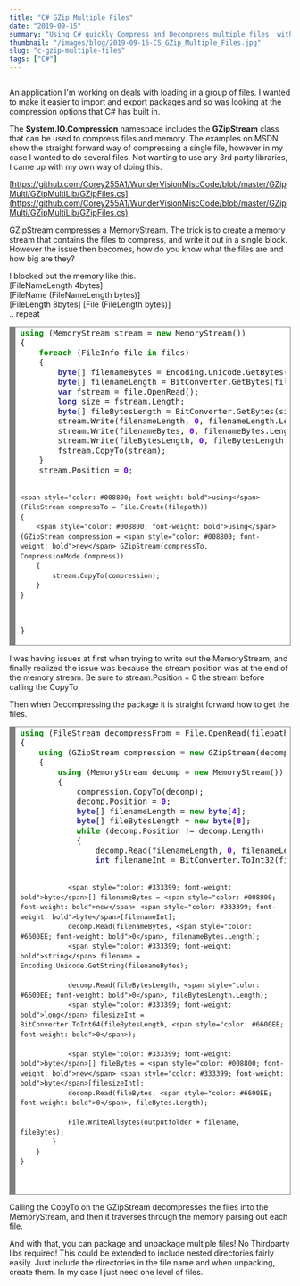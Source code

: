 ```yaml
---
title: "C# GZip Multiple Files"
date: "2019-09-15"
summary: "Using C# quickly Compress and Decompress multiple files  without the use of 3rd party libraries!"
thumbnail: "/images/blog/2019-09-15-CS_GZip_Multiple_Files.jpg"
slug: "c-gzip-multiple-files"
tags: ["C#"]
---
```

<p class="blog-img float-left md">
	<img src="/images/blog/Compression.jpg" alt="">
</p>
An application I'm working on deals with loading in a group of files. I wanted to make it easier to import and export packages and so was looking at the compression options that C# has built in.

The **System.IO.Compression** namespace includes the **GZipStream** class that can be used to compress files and memory. The examples on MSDN show the straight forward way of compressing a single file, however in my case I wanted to do several files. Not wanting to use any 3rd party libraries, I came up with my own way of doing this.

[https://github.com/Corey255A1/WunderVisionMiscCode/blob/master/GZipMulti/GZipMultiLib/GZipFiles.cs](https://github.com/Corey255A1/WunderVisionMiscCode/blob/master/GZipMulti/GZipMultiLib/GZipFiles.cs)

GZipStream compresses a MemoryStream. The trick is to create a memory stream that contains the files to compress, and write it out in a single block. However the issue then becomes, how do you know what the files are and how big are they?

I blocked out the memory like this.  
[FileNameLength 4bytes]  
[FileName (FileNameLength bytes)]  
[FileLength 8bytes] [File (FileLength bytes)]  
.. repeat  

<div style="background: #ffffff; overflow:auto;width:auto;border:solid gray;border-width:.1em .1em .1em .8em;padding:.2em .6em;"><pre style="margin: 0; line-height: 125%"><span style="color: #008800; font-weight: bold">using</span> (MemoryStream stream = <span style="color: #008800; font-weight: bold">new</span> MemoryStream())
{
	<span style="color: #008800; font-weight: bold">foreach</span> (FileInfo file <span style="color: #008800; font-weight: bold">in</span> files)
	{
		<span style="color: #333399; font-weight: bold">byte</span>[] filenameBytes = Encoding.Unicode.GetBytes(file.Name);
		<span style="color: #333399; font-weight: bold">byte</span>[] filenameLength = BitConverter.GetBytes(filenameBytes.Length);
		<span style="color: #333399; font-weight: bold">var</span> fstream = file.OpenRead();
		<span style="color: #333399; font-weight: bold">long</span> size = fstream.Length;
		<span style="color: #333399; font-weight: bold">byte</span>[] fileBytesLength = BitConverter.GetBytes(size);
		stream.Write(filenameLength, <span style="color: #6600EE; font-weight: bold">0</span>, filenameLength.Length);
		stream.Write(filenameBytes, <span style="color: #6600EE; font-weight: bold">0</span>, filenameBytes.Length);
		stream.Write(fileBytesLength, <span style="color: #6600EE; font-weight: bold">0</span>, fileBytesLength.Length);
		fstream.CopyTo(stream);
	}
	stream.Position = <span style="color: #6600EE; font-weight: bold">0</span>;

	<span style="color: #008800; font-weight: bold">using</span> (FileStream compressTo = File.Create(filepath))
	{
		<span style="color: #008800; font-weight: bold">using</span> (GZipStream compression = <span style="color: #008800; font-weight: bold">new</span> GZipStream(compressTo, CompressionMode.Compress))
		{
			stream.CopyTo(compression);
		}
	}
}
</pre></div>

I was having issues at first when trying to write out the MemoryStream, and finally realized the issue was because the stream position was at the end of the memory stream. Be sure to stream.Position = 0 the stream before calling the CopyTo. 

Then when Decompressing the package it is straight forward how to get the files. 

<div style="background: #ffffff; overflow:auto;width:auto;border:solid gray;border-width:.1em .1em .1em .8em;padding:.2em .6em;"><pre style="margin: 0; line-height: 125%"><span style="color: #008800; font-weight: bold">using</span> (FileStream decompressFrom = File.OpenRead(filepath))
{
	<span style="color: #008800; font-weight: bold">using</span> (GZipStream compression = <span style="color: #008800; font-weight: bold">new</span> GZipStream(decompressFrom, CompressionMode.Decompress))
	{
		<span style="color: #008800; font-weight: bold">using</span> (MemoryStream decomp = <span style="color: #008800; font-weight: bold">new</span> MemoryStream())
		{
			compression.CopyTo(decomp);
			decomp.Position = <span style="color: #6600EE; font-weight: bold">0</span>;
			<span style="color: #333399; font-weight: bold">byte</span>[] filenameLength = <span style="color: #008800; font-weight: bold">new</span> <span style="color: #333399; font-weight: bold">byte</span>[<span style="color: #6600EE; font-weight: bold">4</span>];
			<span style="color: #333399; font-weight: bold">byte</span>[] fileBytesLength = <span style="color: #008800; font-weight: bold">new</span> <span style="color: #333399; font-weight: bold">byte</span>[<span style="color: #6600EE; font-weight: bold">8</span>];
			<span style="color: #008800; font-weight: bold">while</span> (decomp.Position != decomp.Length)
			{
				decomp.Read(filenameLength, <span style="color: #6600EE; font-weight: bold">0</span>, filenameLength.Length);
				<span style="color: #333399; font-weight: bold">int</span> filenameInt = BitConverter.ToInt32(filenameLength, <span style="color: #6600EE; font-weight: bold">0</span>);

				<span style="color: #333399; font-weight: bold">byte</span>[] filenameBytes = <span style="color: #008800; font-weight: bold">new</span> <span style="color: #333399; font-weight: bold">byte</span>[filenameInt];
				decomp.Read(filenameBytes, <span style="color: #6600EE; font-weight: bold">0</span>, filenameBytes.Length);
				<span style="color: #333399; font-weight: bold">string</span> filename = Encoding.Unicode.GetString(filenameBytes);

				decomp.Read(fileBytesLength, <span style="color: #6600EE; font-weight: bold">0</span>, fileBytesLength.Length);
				<span style="color: #333399; font-weight: bold">long</span> filesizeInt = BitConverter.ToInt64(fileBytesLength, <span style="color: #6600EE; font-weight: bold">0</span>);

				<span style="color: #333399; font-weight: bold">byte</span>[] fileBytes = <span style="color: #008800; font-weight: bold">new</span> <span style="color: #333399; font-weight: bold">byte</span>[filesizeInt];
				decomp.Read(fileBytes, <span style="color: #6600EE; font-weight: bold">0</span>, fileBytes.Length);

				File.WriteAllBytes(outputfolder + filename, fileBytes);
			}
		}
	}
</pre></div>

Calling the CopyTo on the GZipStream decompresses the files into the MemoryStream, and then it traverses through the memory parsing out each file.

And with that, you can package and unpackage multiple files! No Thirdparty libs required! This could be extended to include nested directories fairly easily. Just include the directories in the file name and when unpacking, create them. In my case I just need one level of files.